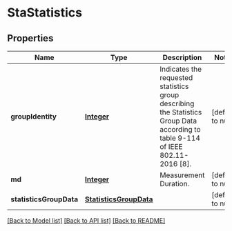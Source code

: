 # StaStatistics
## Properties

Name | Type | Description | Notes
------------ | ------------- | ------------- | -------------
**groupIdentity** | [**Integer**](integer.md) | Indicates the requested statistics group describing the Statistics Group Data according to table 9-114 of IEEE 802.11-2016 [8]. | [default to null]
**md** | [**Integer**](integer.md) | Measurement Duration. | [default to null]
**statisticsGroupData** | [**StatisticsGroupData**](StatisticsGroupData.md) |  | [default to null]

[[Back to Model list]](../README.md#documentation-for-models) [[Back to API list]](../README.md#documentation-for-api-endpoints) [[Back to README]](../README.md)

